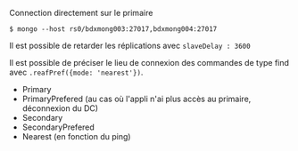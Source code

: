 Connection directement sur le primaire
```
$ mongo --host rs0/bdxmong003:27017,bdxmong004:27017
```

Il est possible de retarder les réplications avec `slaveDelay : 3600`

Il est possible de préciser le lieu de connexion des commandes de type find avec `.reafPref({mode: 'nearest'})`.
* Primary
* PrimaryPrefered (au cas où l'appli n'ai plus accès au primaire, déconnexion du DC)
* Secondary
* SecondaryPrefered
* Nearest (en fonction du ping)
